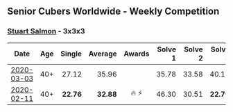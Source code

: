 ## Senior Cubers Worldwide - Weekly Competition
### [Stuart Salmon](../stuart_salmon.md) - 3x3x3

| Date | Age | Single | Average | Awards | Solve 1 | Solve 2 | Solve 3 | Solve 4 | Solve 5 | Video |
| :--: | :--: | --: | --: | :--: | --: | --: | --: | --: | --: | :-- |
| [2020-03-03](../../results/333/2020-03-03.md) | 40+ | 27.12 | 35.96 |  | 35.78 | 33.58 | 40.12 | 38.51 | 27.12 | [Link](https://www.facebook.com/events/241721610185997/permalink/243337186691106/) |
| [2020-02-11](../../results/333/2020-02-11.md) | 40+ | **22.76** | **32.88** | 🔥 ⚡ | 46.30 | 30.51 | **22.76** | 28.69 | 39.46 | [Link](https://www.facebook.com/events/616423959107229/permalink/621286958620929/) |


<!-- Global site tag (gtag.js) - Google Analytics -->
<script async src="https://www.googletagmanager.com/gtag/js?id=UA-86348435-3"></script>
<script>window.dataLayer = window.dataLayer || []; function gtag() {dataLayer.push(arguments);} gtag('js', new Date()); gtag('config', 'UA-86348435-3');</script>
